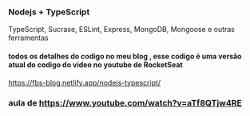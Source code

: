 ### Nodejs + TypeScript
TypeScript, Sucrase, ESLint, Express, MongoDB, Mongoose e outras ferramentas
#### todos os detalhes do codigo no meu blog , esse codigo é uma versão atual do codigo do video no youtube de RocketSeat
https://fbs-blog.netlify.app/nodejs-typescript/
### aula de https://www.youtube.com/watch?v=aTf8QTjw4RE
